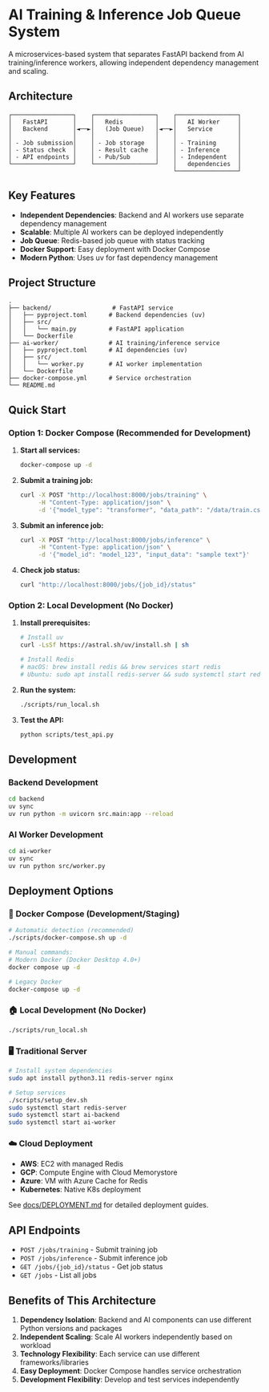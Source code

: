 # AI Training & Inference Job Queue System

A microservices-based system that separates FastAPI backend from AI training/inference workers, allowing independent dependency management and scaling.

## Architecture

```
┌─────────────────┐    ┌─────────────────┐    ┌─────────────────┐
│   FastAPI       │    │   Redis         │    │   AI Worker     │
│   Backend       │◄──►│   (Job Queue)   │◄──►│   Service       │
│                 │    │                 │    │                 │
│ - Job submission│    │ - Job storage   │    │ - Training      │
│ - Status check  │    │ - Result cache  │    │ - Inference     │
│ - API endpoints │    │ - Pub/Sub       │    │ - Independent   │
└─────────────────┘    └─────────────────┘    │   dependencies  │
                                              └─────────────────┘
```

## Key Features

- **Independent Dependencies**: Backend and AI workers use separate dependency management
- **Scalable**: Multiple AI workers can be deployed independently
- **Job Queue**: Redis-based job queue with status tracking
- **Docker Support**: Easy deployment with Docker Compose
- **Modern Python**: Uses uv for fast dependency management

## Project Structure

```
.
├── backend/                 # FastAPI service
│   ├── pyproject.toml      # Backend dependencies (uv)
│   ├── src/
│   │   └── main.py         # FastAPI application
│   └── Dockerfile
├── ai-worker/              # AI training/inference service
│   ├── pyproject.toml      # AI dependencies (uv)
│   ├── src/
│   │   └── worker.py       # AI worker implementation
│   └── Dockerfile
├── docker-compose.yml      # Service orchestration
└── README.md
```

## Quick Start

### Option 1: Docker Compose (Recommended for Development)

1. **Start all services:**
   ```bash
   docker-compose up -d
   ```

2. **Submit a training job:**
   ```bash
   curl -X POST "http://localhost:8000/jobs/training" \
        -H "Content-Type: application/json" \
        -d '{"model_type": "transformer", "data_path": "/data/train.csv"}'
   ```

3. **Submit an inference job:**
   ```bash
   curl -X POST "http://localhost:8000/jobs/inference" \
        -H "Content-Type: application/json" \
        -d '{"model_id": "model_123", "input_data": "sample text"}'
   ```

4. **Check job status:**
   ```bash
   curl "http://localhost:8000/jobs/{job_id}/status"
   ```

### Option 2: Local Development (No Docker)

1. **Install prerequisites:**
   ```bash
   # Install uv
   curl -LsSf https://astral.sh/uv/install.sh | sh
   
   # Install Redis
   # macOS: brew install redis && brew services start redis
   # Ubuntu: sudo apt install redis-server && sudo systemctl start redis-server
   ```

2. **Run the system:**
   ```bash
   ./scripts/run_local.sh
   ```

3. **Test the API:**
   ```bash
   python scripts/test_api.py
   ```

## Development

### Backend Development
```bash
cd backend
uv sync
uv run python -m uvicorn src.main:app --reload
```

### AI Worker Development
```bash
cd ai-worker
uv sync
uv run python src/worker.py
```

## Deployment Options

### 🐳 Docker Compose (Development/Staging)
```bash
# Automatic detection (recommended)
./scripts/docker-compose.sh up -d

# Manual commands:
# Modern Docker (Docker Desktop 4.0+)
docker compose up -d

# Legacy Docker
docker-compose up -d
```

### 🏠 Local Development (No Docker)
```bash
./scripts/run_local.sh
```

### 🖥️ Traditional Server
```bash
# Install system dependencies
sudo apt install python3.11 redis-server nginx

# Setup services
./scripts/setup_dev.sh
sudo systemctl start redis-server
sudo systemctl start ai-backend
sudo systemctl start ai-worker
```

### ☁️ Cloud Deployment
- **AWS**: EC2 with managed Redis
- **GCP**: Compute Engine with Cloud Memorystore
- **Azure**: VM with Azure Cache for Redis
- **Kubernetes**: Native K8s deployment

See [docs/DEPLOYMENT.md](docs/DEPLOYMENT.md) for detailed deployment guides.

## API Endpoints

- `POST /jobs/training` - Submit training job
- `POST /jobs/inference` - Submit inference job
- `GET /jobs/{job_id}/status` - Get job status
- `GET /jobs` - List all jobs

## Benefits of This Architecture

1. **Dependency Isolation**: Backend and AI components can use different Python versions and packages
2. **Independent Scaling**: Scale AI workers independently based on workload
3. **Technology Flexibility**: Each service can use different frameworks/libraries
4. **Easy Deployment**: Docker Compose handles service orchestration
5. **Development Flexibility**: Develop and test services independently
